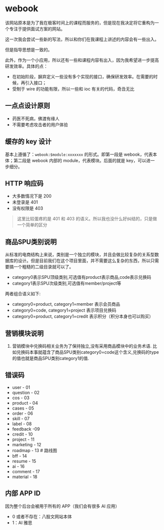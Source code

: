 # webook

该网站原本是为了我在极客时间上的课程而服务的，但是现在我决定将它重构为一个专注于提供面试方案的网站。

这一次我会尝试一些新的写法，所以和你们在我课程上讲述的内容会有一些出入。

但是指导思想是一致的。

此外，作为一个小应用，所以还有一些和课程内容有出入，因为我希望进一步提高研发效率。具体的点：
- 在初始阶段，摒弃定义一些没有多个实现的接口，确保研发效率。在需要的时候，再引入接口；
- 受制于 wire 的功能有限，所以一些和 ioc 有关的代码，奇丑无比

## 一点点设计原则
- 药医不死病，佛渡有缘人
- 不需要考虑攻击者的用户体验

## 缓存的 key 设计
基本上遵循了：`webook:$module:xxxxxxx` 的形式。即第一段是 webook，代表本体；第二段是 webook 内部的 module，代表模块。后面的就是 key，可以进一步细分。

## HTTP 响应码
- 大多数情况下是 200
- 未登录是 401
- 没有权限是 403

> 这里比较蛋疼的是 401 和 403 的语义。所以我也没什么好纠结的，只是做一个简单的区分

## 商品SPU类别说明

从标准的电商结构上来说，类别是一个独立的模块，并且会做比较复杂的关系型数据库的设计。但是目前我们在这个项目里面，并不需要这么复杂的东西，所以只需要搞一个粗糙的二级目录就可以了。

- category0表示SPU顶级类别,可选值有product表示商品,code表示兑换码
- category1表示SPU次级类别,可选值有member/project等

两者组合语义如下:
- category0=product, category1=member 表示会员商品
- category0=code, category1=project 表示项目兑换码
- category0=product, category1=credit 表示积分（积分本身也可以购买）

## 营销模块说明

1. 营销模块中兑换码相关业务为了保持独立,没有采用商品模块中的业务术语. 比如兑换码本事就蕴含了商品SPU类别category0=code这个含义,兑换码的type的值也就是商品SPU类别category1的值.

## 错误码
- user - 01
- question - 02
- cos - 03
- product - 04
- cases - 05
- order - 06
- skill - 07
- label - 08
- feedback -09
- credit - 10
- project - 11
- marketing - 12
- roadmap - 13 # 路线图
- bff - 14
- resume - 15
- ai - 16
- comment - 17
- material - 18

## 内部 APP ID
因为整个后台会被用于所有的 APP（我们会有很多 AI 应用）

- 0 或者不存在：八股文网站本体
- 1：AI 雅思
